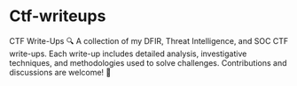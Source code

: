 # Ctf-writeups
CTF Write-Ups 🔍 A collection of my DFIR, Threat Intelligence, and SOC CTF write-ups. Each write-up includes detailed analysis, investigative techniques, and methodologies used to solve challenges. Contributions and discussions are welcome! 🚀
